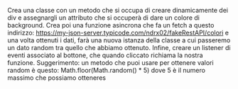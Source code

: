 Crea una classe con un metodo che si occupa di creare dinamicamente dei div e assegnargli un attributo che si occuperà di dare un colore di background.
Crea poi una funzione asincrona che fa un fetch a questo indirizzo: https://my-json-server.typicode.com/ndrx02/fakeRestAPI/colori e una volta ottenuti i dati, farà
una nuova istanza della classe a cui passeremo un dato random tra quello che abbiamo ottenuto.
Infine, creare un listener di eventi associato al bottone, che quando cliccato richiama la nostra funzione.
Suggerimento: un metodo che puoi usare per ottenere valori random è questo: 
Math.floor(Math.random() * 5) dove 5 è il numero massimo che possiamo otteneres